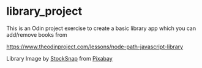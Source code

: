 # library_project
This is an Odin project exercise to create a basic library app which you can add/remove books from

https://www.theodinproject.com/lessons/node-path-javascript-library

Library Image by <a href="https://pixabay.com/users/stocksnap-894430/?utm_source=link-attribution&utm_medium=referral&utm_campaign=image&utm_content=2596809">StockSnap</a> from <a href="https://pixabay.com//?utm_source=link-attribution&utm_medium=referral&utm_campaign=image&utm_content=2596809">Pixabay</a>